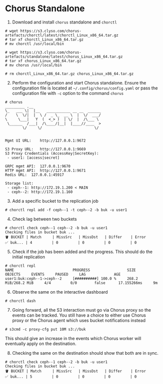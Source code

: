 # Chorus Standalone

1. Download and install `chorus` standalone and `chorctl`
```
# wget https://s3.clyso.com/chorus-artefacts/chorctl/latest/chorctl_Linux_x86_64.tar.gz
# tar xf chorctl_Linux_x86_64.tar.gz
# mv chorctl /usr/local/bin

# wget https://s3.clyso.com/chorus-artefacts/standalone/latest/chorus_Linux_x86_64.tar.gz
# tar xf chorus_Linux_x86_64.tar.gz
# mv chorus /usr/local/bin

# rm chorctl_Linux_x86_64.tar.gz chorus_Linux_x86_64.tar.gz
```

2. Perform the configuration and start Chorus standalone. Ensure the configuration file is located at `~/.config/chorus/config.yaml` or pass the configuration file with `-c` option to the command `chorus`
```
# chorus
_________ .__                               
\_   ___ \|  |__   ___________ __ __  ______
/    \  \/|  |  \ /  _ \_  __ \  |  \/  ___/
\     \___|   Y  (  <_> )  | \/  |  /\___ \ 
 \______  /___|  /\____/|__|  |____//____  >
        \/     \/                        \/


Mgmt UI URL:	http://127.0.0.1:9672

S3 Proxy URL: 	http://127.0.0.1:9669
S3 Proxy Credentials (AccessKey|SecretKey): 		
 - user1: [access|secret]

GRPC mgmt API:	127.0.0.1:9670
HTTP mgmt API:	http://127.0.0.1:9671
Redis URL:	127.0.0.1:45917

Storage list:
 - ceph--1: http://172.19.1.200 < MAIN
 - ceph--2: http://172.19.1.160
```

3. Add a specific bucket to the replication job
```
# chorctl repl add -f ceph--1 -t ceph--2 -b buk -u user1
```

4. Check lag between two buckets
```
# chorctl check ceph--1 ceph--2 -b buk -u user1
Checking files in bucket buk ...
🪣 BUCKET | Match	 | MissSrc	 | MissDst	 | Differ	 | Error
✅ buk... | 4      	 | 0      	 | 0      	 | 0      	 | 0  
```

5. Check if the job has been added and the progress. This should do the initial replication
```
# chorctl repl
NAME                           PROGRESS                 SIZE                    OBJECTS     EVENTS     PAUSED     LAG             AGE
user1:buk:ceph--1->ceph--2     [##########] 100.0 %     268.2 MiB/268.2 MiB     4/4         0/0        false      17.155266ms     9m
```

6. Observe the same on the interactive dashboard
```
# chorctl dash
```

7. Going forward, all the S3 interaction must go via Chorus proxy so the events can be tracked. You still have a choice to either use Chorus proxy or the Chorus agent which uses bucket notifications instead
```
# s3cmd -c proxy-cfg put 10M s3://buk
```
This should give an increase in the events which Chorus worker will eventually apply on the destination.

8. Checking the same on the destination should show that both are in sync.
```
# chorctl check ceph--1 ceph--2 -b buk -u user1
Checking files in bucket buk ...
🪣 BUCKET | Match	 | MissSrc	 | MissDst	 | Differ	 | Error
✅ buk... | 5      	 | 0      	 | 0      	 | 0      	 | 0    
```
